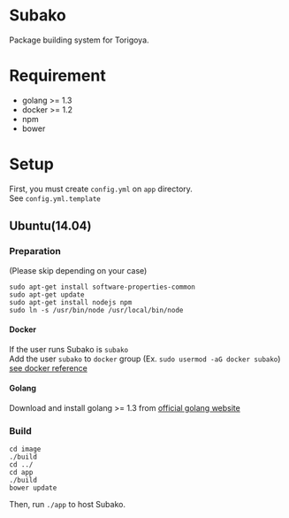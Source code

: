 # Subako
Package building system for Torigoya.

# Requirement
- golang >= 1.3
- docker >= 1.2
- npm
- bower

# Setup
First, you must create `config.yml` on `app` directory.  
See `config.yml.template`

## Ubuntu(14.04)
### Preparation
(Please skip depending on your case)
```
sudo apt-get install software-properties-common
sudo apt-get update
sudo apt-get install nodejs npm
sudo ln -s /usr/bin/node /usr/local/bin/node
```

#### Docker
If the user runs Subako is `subako`  
Add the user `subako` to `docker` group (Ex. `sudo usermod -aG docker subako`) [see docker reference](https://docs.docker.com/installation/ubuntulinux/)

#### Golang
Download and install golang >= 1.3 from [official golang website](https://golang.org/dl/)

### Build
```
cd image
./build
cd ../
cd app
./build
bower update
```
Then, run `./app` to host Subako.
